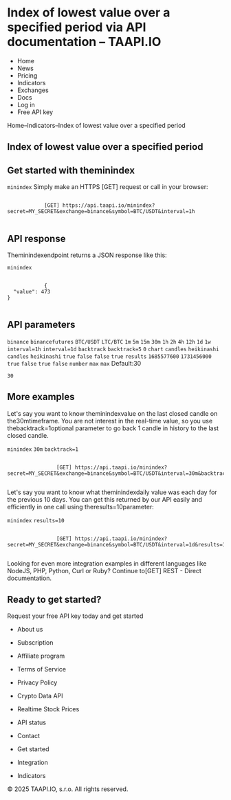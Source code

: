 # Index of lowest value over a specified period via API documentation – TAAPI.IO

- Home
- News
- Pricing
- Indicators
- Exchanges
- Docs
- Log in
- Free API key

Home–Indicators–Index of lowest value over a specified period


## Index of lowest value over a specified period

## Get started with theminindex
`minindex` Simply make an HTTPS [GET] request or call in your browser:


```

			[GET] https://api.taapi.io/minindex?secret=MY_SECRET&exchange=binance&symbol=BTC/USDT&interval=1h
		
```

## API response
Theminindexendpoint returns a JSON response like this:

`minindex` 
```

			{
  "value": 473
}
		
```

## API parameters
`binance` `binancefutures` `BTC/USDT` `LTC/BTC` `1m` `5m` `15m` `30m` `1h` `2h` `4h` `12h` `1d` `1w` `interval=1h` `interval=1d` `backtrack` `backtrack=5` `0` `chart` `candles` `heikinashi` `candles` `heikinashi` `true` `false` `false` `true` `results` `1685577600` `1731456000` `true` `false` `true` `false` `number` `max` `max` Default:30

`30` 
## More examples
Let's say you want to know theminindexvalue on the last closed candle on the30mtimeframe. You are not interest in the real-time value, so you use thebacktrack=1optional parameter to go back 1 candle in history to the last closed candle.

`minindex` `30m` `backtrack=1` 
```

				[GET] https://api.taapi.io/minindex?secret=MY_SECRET&exchange=binance&symbol=BTC/USDT&interval=30m&backtrack=1
			
```
Let's say you want to know what theminindexdaily value was each day for the previous 10 days. You can get this returned by our API easily and efficiently in one call using theresults=10parameter:

`minindex` `results=10` 
```

				[GET] https://api.taapi.io/minindex?secret=MY_SECRET&exchange=binance&symbol=BTC/USDT&interval=1d&results=10
			
```
Looking for even more integration examples in different languages like NodeJS, PHP, Python, Curl or Ruby? Continue to[GET] REST - Direct documentation.


## Ready to get started?
Request your free API key today and get started

- About us
- Subscription
- Affiliate program
- Terms of Service
- Privacy Policy
- Crypto Data API
- Realtime Stock Prices
- API status
- Contact

- Get started
- Integration
- Indicators

© 2025 TAAPI.IO, s.r.o. All rights reserved.

